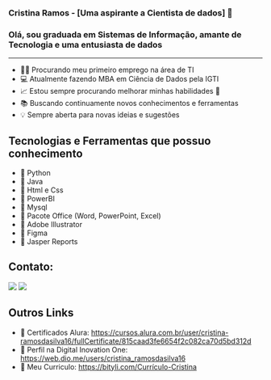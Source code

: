 ### Cristina Ramos - [Uma aspirante a Cientista de dados] 👋

### Olá, sou graduada em Sistemas de Informação, amante de Tecnologia e uma entusiasta de dados
<hr>

- 🏃‍♀️ Procurando meu primeiro emprego na área de TI
- 💻 Atualmente fazendo MBA em Ciência de Dados pela IGTI
- :chart_with_upwards_trend: Estou sempre procurando melhorar minhas habilidades :rofl:
- :books: Buscando continuamente novos conhecimentos e ferramentas
- :bulb: Sempre aberta para novas ideias e sugestões

## Tecnologias e Ferramentas que possuo conhecimento

- :pushpin: Python
- :pushpin: Java
- :pushpin: Html e Css
- :pushpin: PowerBI
- :pushpin: Mysql
- :pushpin: Pacote Office (Word, PowerPoint, Excel)
- :pushpin: Adobe Illustrator
- :pushpin: Figma
- :pushpin: Jasper Reports


## Contato:
<div>
<a href = "mailto:cristina.ramosdasilva16@gmail.com"><img src="https://img.shields.io/badge/Gmail-D14836?style=for-the-badge&logo=gmail&logoColor=white" target="_blank"></a> <a href="https://www.linkedin.com/in/cristina-ramos-da-silva-56bb78200/" target="_blank"><img src="https://img.shields.io/badge/-LinkedIn-%230077B5?style=for-the-badge&logo=linkedin&logoColor=white" target="_blank"></a>   
</div>

## Outros Links

- :page_with_curl: Certificados Alura: https://cursos.alura.com.br/user/cristina-ramosdasilva16/fullCertificate/815caad3fe6654f2c082ca70d5bd312d
- :page_with_curl: Perfil na Digital Inovation One: https://web.dio.me/users/cristina_ramosdasilva16
- :page_with_curl: Meu Curriculo: https://bityli.com/Currículo-Cristina

